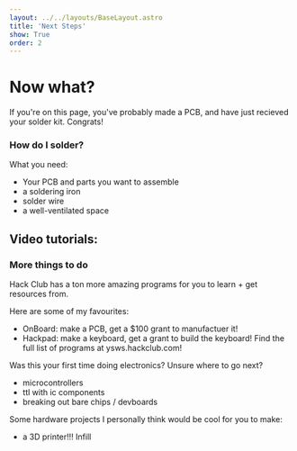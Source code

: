 ```yaml
---
layout: ../../layouts/BaseLayout.astro
title: 'Next Steps'
show: True
order: 2
---
```


# Now what?

If you're on this page, you've probably made a PCB, and have just recieved your solder kit. Congrats!

### How do I solder?

What you need:
- Your PCB and parts you want to assemble
- a soldering iron
- solder wire
- a well-ventilated space

Video tutorials:
- 

### More things to do

Hack Club has a ton more amazing programs for you to learn + get resources from.

Here are some of my favourites:
- OnBoard: make a PCB, get a $100 grant to manufactuer it!
- Hackpad: make a keyboard, get a grant to build the keyboard!
Find the full list of programs at ysws.hackclub.com!

Was this your first time doing electronics? Unsure where to go next? 
- microcontrollers
- ttl with ic components 
- breaking out bare chips / devboards

Some hardware projects I personally think would be cool for you to make:
- a 3D printer!!! Infill
